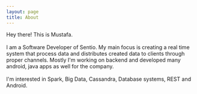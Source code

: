 ```yaml
---
layout: page
title: About
---
```


<p class="message">
  Hey there! This is Mustafa.<br><br>
  I am a Software Developer of Sentio. My main focus is creating a real time system that process data and distributes created data to clients through proper channels. Mostly I'm working on backend and developed many android, java apps as well for the company.<br><br>
  I'm interested in  Spark, Big Data, Cassandra, Database systems, REST and Android.
</p>
